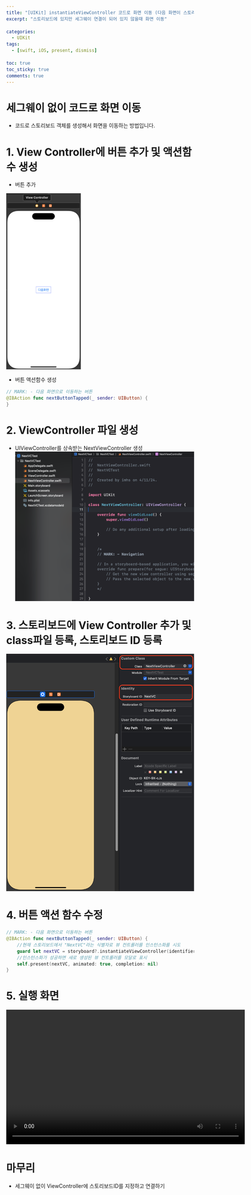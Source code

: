 ```yaml
---
title: "[UIKit] instantiateViewController 코드로 화면 이동 (다음 화면이 스토리보드에 있지만 세그웨이 연결이 아닌 경우)"
excerpt: "스토리보드에 있지만 세그웨이 연결이 되어 있지 않을때 화면 이동" 
  
categories:
  - UIKit
tags:
  - [swift, iOS, present, dismiss]

toc: true         
toc_sticky: true   
comments: true      
---
```

# 세그웨이 없이 코드로 화면 이동 
- 코드로 스토리보드 객체를 생성해서 화면을 이동하는 방법입니다. 

# 1. View Controller에 버튼 추가 및 액션함수 생성 
- 버튼 추가 

<img src="../../assets/images/categories/uikit/2024-04-11-NextVC2-1.png" width="200">

- 버튼 액션함수 생성

```swift
// MARK: - 다음 화면으로 이동하는 버튼
@IBAction func nextButtonTapped(_ sender: UIButton) {
}
```

# 2. ViewController 파일 생성 
- UIViewController를 상속받는 NextViewController 생성 
![](../../assets/images/categories/uikit/2024-04-11-NextVC2-2.png)

# 3. 스토리보드에 View Controller 추가 및 class파일 등록, 스토리보드 ID 등록 
![](../../assets/images/categories/uikit/2024-04-11-NextVC2-3.png)

# 4. 버튼 액션 함수 수정 

```swift
// MARK: - 다음 화면으로 이동하는 버튼
@IBAction func nextButtonTapped(_ sender: UIButton) {
    //현재 스토리보드에서 "NextVC"라는 식별자로 뷰 컨트롤러를 인스턴스화를 시도
    guard let nextVC = storyboard?.instantiateViewController(identifier: "NextVC") as? NextViewController else { return }
    //인스턴스화가 성공하면 새로 생성된 뷰 컨트롤러를 모달로 표시
    self.present(nextVC, animated: true, completion: nil)
}
```

# 5. 실행 화면 

<video width="640" height="360" controls>
    <source src="../../assets/video/categories/uikit/2024-04-11-NextVC2.mov" type="video/mp4">
</video>

# 마무리 
- 세그웨이 없이 ViewController에 스토리보드ID를 지정하고 연결하기 